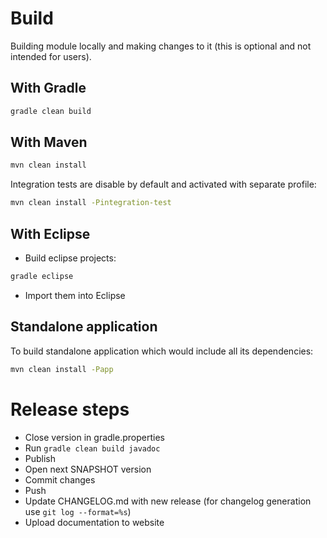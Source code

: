 # Build

Building  module locally and making changes to it (this is optional and not intended for users).

## With Gradle

``` bash
gradle clean build
```

## With Maven

``` bash
mvn clean install
```

Integration tests are disable by default and activated with separate profile:

``` bash
mvn clean install -Pintegration-test
```

## With Eclipse

- Build eclipse projects:

``` bash
gradle eclipse
```

- Import them into Eclipse

## Standalone application

To build standalone application which would include all its dependencies:

``` bash
mvn clean install -Papp
```

# Release steps

- Close version in gradle.properties
- Run `gradle clean build javadoc`
- Publish
- Open next SNAPSHOT version
- Commit changes
- Push
- Update CHANGELOG.md with new release (for changelog generation use `git log --format=%s`)
- Upload documentation to website
